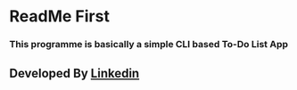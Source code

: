 # ReadMe First
### This programme is basically a simple CLI based To-Do List App


## Developed By [Linkedin](https://www.linkedin.com/in/rohitmaity/)